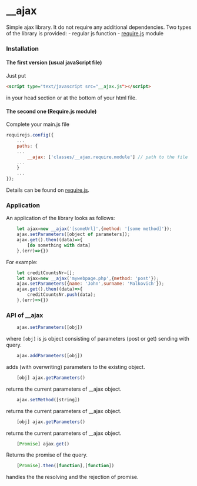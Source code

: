 # __ajax

Simple ajax library. It do not require any additional dependencies. Two types of the library is provided:
    - regular js function
    - [require.js](https://requirejs.org/) module
    


### Installation
#### The first version (usual javaScript file)
Just put 
```html
<script type="text/javascript src="__ajax.js"></script>
```
in your head section or at the bottom of your html file.
#### The second one (Require.js module) 

Complete your main.js file
```javascript
requirejs.config({
    ...
    paths: {
    ...
        __ajax: ['classes/__ajax.require.module'] // path to the file
    ...
    }
    ...
});
```
Details can be found on [require.js](https://requirejs.org/).
### Application

An application of the library looks as follows:
```javascript
    let ajax=new __ajax('[someUrl]',{method: '[some method]'});
    ajax.setParameters([object of parameters]);
    ajax.get().then((data)=>{
        [do something with data]
    },(err)=>{})
```
For example:
```javascript
    let creditCountsNr=[];
    let ajax=new __ajax('mywebpage.php',{method: 'post'});
    ajax.setParameters({name: 'John',surname: 'Malkovich'});
    ajax.get().then((data)=>{
        creditCountsNr.push(data);
    },(err)=>{})
```
### API of __ajax

```javascript
    ajax.setParameters([obj])
```
where ```[obj]``` is js object consisting of parameters (post or get)
sending with query.

```javascript
    ajax.addParameters([obj])
```
adds (with overwriting) parameters to the existing object.

```javascript
    [obj] ajax.getParameters()
```
returns the current parameters of __ajax object.

```javascript
    ajax.setMethod([string])
```
returns the current parameters of __ajax object.

```javascript
    [obj] ajax.getParameters()
```
returns the current parameters of __ajax object.


```javascript
    [Promise] ajax.get()
```
Returns the promise of the query.
```javascript
    [Promise].then([function],[function])
```
handles the the resolving and the rejection of promise.